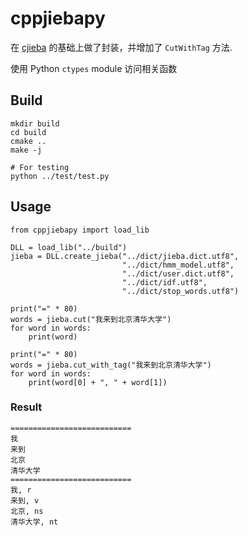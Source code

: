 # cppjiebapy

在 [cjieba](https://github.com/yanyiwu/cjieba) 的基础上做了封装，并增加了 `CutWithTag` 方法.

使用 Python `ctypes` module 访问相关函数

## Build

~~~
mkdir build
cd build
cmake ..
make -j
~~~

~~~
# For testing
python ../test/test.py

~~~


## Usage


~~~
from cppjiebapy import load_lib

DLL = load_lib("../build")
jieba = DLL.create_jieba("../dict/jieba.dict.utf8",
                         "../dict/hmm_model.utf8",
                         "../dict/user.dict.utf8",
                         "../dict/idf.utf8",
                         "../dict/stop_words.utf8")

print("=" * 80)
words = jieba.cut("我来到北京清华大学")
for word in words:
    print(word)

print("=" * 80)
words = jieba.cut_with_tag("我来到北京清华大学")
for word in words:
    print(word[0] + ", " + word[1])
~~~

### Result 

~~~
===========================
我
来到
北京
清华大学
===========================
我, r
来到, v
北京, ns
清华大学, nt
~~~
